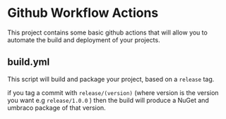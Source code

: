 # Github Workflow Actions

This project contains some basic github actions that will allow 
you to automate the build and deployment of your projects.

## build.yml 
This script will build and package your project, based on a 
`release` tag.

if you tag a commit with `release/(version)` (where version is the version you want e.g `release/1.0.0` ) then the build will produce a NuGet and umbraco package of that version.